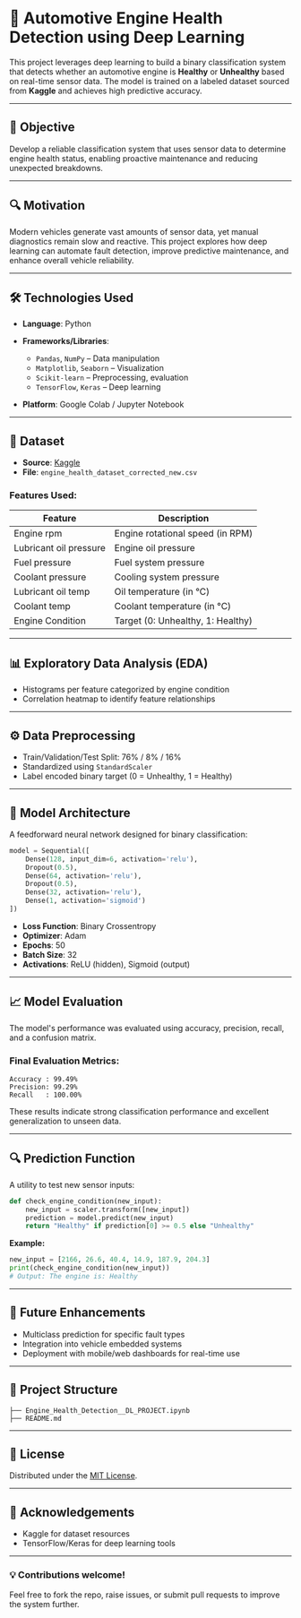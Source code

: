 # 🚗 Automotive Engine Health Detection using Deep Learning

This project leverages deep learning to build a binary classification system that detects whether an automotive engine is **Healthy** or **Unhealthy** based on real-time sensor data. The model is trained on a labeled dataset sourced from **Kaggle** and achieves high predictive accuracy.

---

## 🎯 Objective

Develop a reliable classification system that uses sensor data to determine engine health status, enabling proactive maintenance and reducing unexpected breakdowns.

---

## 🔍 Motivation

Modern vehicles generate vast amounts of sensor data, yet manual diagnostics remain slow and reactive. This project explores how deep learning can automate fault detection, improve predictive maintenance, and enhance overall vehicle reliability.

---

## 🛠️ Technologies Used

* **Language**: Python
* **Frameworks/Libraries**:

  * `Pandas`, `NumPy` – Data manipulation
  * `Matplotlib`, `Seaborn` – Visualization
  * `Scikit-learn` – Preprocessing, evaluation
  * `TensorFlow`, `Keras` – Deep learning
* **Platform**: Google Colab / Jupyter Notebook

---

## 📁 Dataset

* **Source**: [Kaggle](https://www.kaggle.com)
* **File**: `engine_health_dataset_corrected_new.csv`

### Features Used:

| Feature                | Description                       |
| ---------------------- | --------------------------------- |
| Engine rpm             | Engine rotational speed (in RPM)  |
| Lubricant oil pressure | Engine oil pressure               |
| Fuel pressure          | Fuel system pressure              |
| Coolant pressure       | Cooling system pressure           |
| Lubricant oil temp     | Oil temperature (in °C)           |
| Coolant temp           | Coolant temperature (in °C)       |
| Engine Condition       | Target (0: Unhealthy, 1: Healthy) |

---

## 📊 Exploratory Data Analysis (EDA)

* Histograms per feature categorized by engine condition
* Correlation heatmap to identify feature relationships

---

## ⚙️ Data Preprocessing

* Train/Validation/Test Split: 76% / 8% / 16%
* Standardized using `StandardScaler`
* Label encoded binary target (0 = Unhealthy, 1 = Healthy)

---

## 🧠 Model Architecture

A feedforward neural network designed for binary classification:

```python
model = Sequential([
    Dense(128, input_dim=6, activation='relu'),
    Dropout(0.5),
    Dense(64, activation='relu'),
    Dropout(0.5),
    Dense(32, activation='relu'),
    Dense(1, activation='sigmoid')
])
```

* **Loss Function**: Binary Crossentropy
* **Optimizer**: Adam
* **Epochs**: 50
* **Batch Size**: 32
* **Activations**: ReLU (hidden), Sigmoid (output)

---

## 📈 Model Evaluation

The model's performance was evaluated using accuracy, precision, recall, and a confusion matrix.

### Final Evaluation Metrics:

```text
Accuracy : 99.49%
Precision: 99.29%
Recall   : 100.00%
```

These results indicate strong classification performance and excellent generalization to unseen data.

---

## 🔍 Prediction Function

A utility to test new sensor inputs:

```python
def check_engine_condition(new_input):
    new_input = scaler.transform([new_input])
    prediction = model.predict(new_input)
    return "Healthy" if prediction[0] >= 0.5 else "Unhealthy"
```

**Example:**

```python
new_input = [2166, 26.6, 40.4, 14.9, 187.9, 204.3]
print(check_engine_condition(new_input))
# Output: The engine is: Healthy
```

---

## 🚀 Future Enhancements

* Multiclass prediction for specific fault types
* Integration into vehicle embedded systems
* Deployment with mobile/web dashboards for real-time use

---

## 📂 Project Structure

```
├── Engine_Health_Detection__DL_PROJECT.ipynb
├── README.md
```

---

## 📜 License

Distributed under the [MIT License](LICENSE).

---

## 🙏 Acknowledgements

* Kaggle for dataset resources
* TensorFlow/Keras for deep learning tools

---

### 💡 Contributions welcome!

Feel free to fork the repo, raise issues, or submit pull requests to improve the system further.
